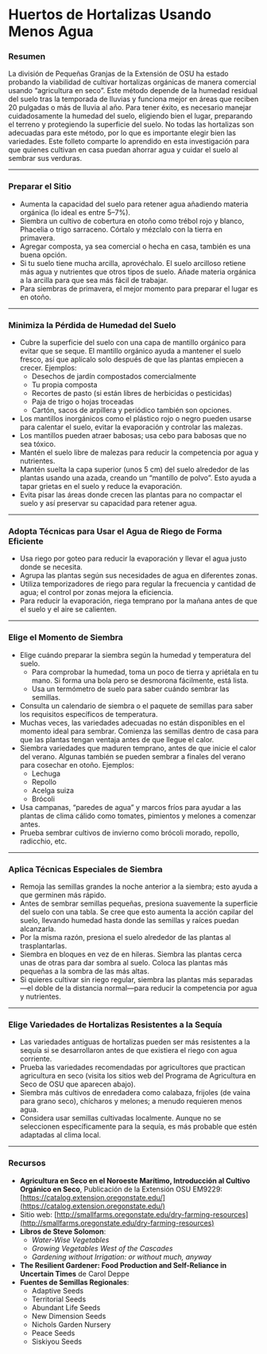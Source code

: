 # Huertos de Hortalizas Usando Menos Agua

### Resumen

La división de Pequeñas Granjas de la Extensión de OSU ha estado probando la viabilidad de cultivar hortalizas orgánicas de manera comercial usando “agricultura en seco”. Este método depende de la humedad residual del suelo tras la temporada de lluvias y funciona mejor en áreas que reciben 20 pulgadas o más de lluvia al año. Para tener éxito, es necesario manejar cuidadosamente la humedad del suelo, eligiendo bien el lugar, preparando el terreno y protegiendo la superficie del suelo. No todas las hortalizas son adecuadas para este método, por lo que es importante elegir bien las variedades. Este folleto comparte lo aprendido en esta investigación para que quienes cultivan en casa puedan ahorrar agua y cuidar el suelo al sembrar sus verduras.

---

### Preparar el Sitio

- Aumenta la capacidad del suelo para retener agua añadiendo materia orgánica (lo ideal es entre 5–7%).
- Siembra un cultivo de cobertura en otoño como trébol rojo y blanco, Phacelia o trigo sarraceno. Córtalo y mézclalo con la tierra en primavera.
- Agregar composta, ya sea comercial o hecha en casa, también es una buena opción.
- Si tu suelo tiene mucha arcilla, aprovéchalo. El suelo arcilloso retiene más agua y nutrientes que otros tipos de suelo. Añade materia orgánica a la arcilla para que sea más fácil de trabajar.
- Para siembras de primavera, el mejor momento para preparar el lugar es en otoño.

---

### Minimiza la Pérdida de Humedad del Suelo

- Cubre la superficie del suelo con una capa de mantillo orgánico para evitar que se seque. El mantillo orgánico ayuda a mantener el suelo fresco, así que aplícalo solo después de que las plantas empiecen a crecer. Ejemplos:
  - Desechos de jardín compostados comercialmente
  - Tu propia composta
  - Recortes de pasto (si están libres de herbicidas o pesticidas)
  - Paja de trigo o hojas troceadas
  - Cartón, sacos de arpillera y periódico también son opciones.
- Los mantillos inorgánicos como el plástico rojo o negro pueden usarse para calentar el suelo, evitar la evaporación y controlar las malezas.
- Los mantillos pueden atraer babosas; usa cebo para babosas que no sea tóxico.
- Mantén el suelo libre de malezas para reducir la competencia por agua y nutrientes.
- Mantén suelta la capa superior (unos 5 cm) del suelo alrededor de las plantas usando una azada, creando un “mantillo de polvo”. Esto ayuda a tapar grietas en el suelo y reduce la evaporación.
- Evita pisar las áreas donde crecen las plantas para no compactar el suelo y así preservar su capacidad para retener agua.

---

### Adopta Técnicas para Usar el Agua de Riego de Forma Eficiente

- Usa riego por goteo para reducir la evaporación y llevar el agua justo donde se necesita.
- Agrupa las plantas según sus necesidades de agua en diferentes zonas.
- Utiliza temporizadores de riego para regular la frecuencia y cantidad de agua; el control por zonas mejora la eficiencia.
- Para reducir la evaporación, riega temprano por la mañana antes de que el suelo y el aire se calienten.

---

### Elige el Momento de Siembra

- Elige cuándo preparar la siembra según la humedad y temperatura del suelo.
  - Para comprobar la humedad, toma un poco de tierra y apriétala en tu mano. Si forma una bola pero se desmorona fácilmente, está lista.
  - Usa un termómetro de suelo para saber cuándo sembrar las semillas.
- Consulta un calendario de siembra o el paquete de semillas para saber los requisitos específicos de temperatura.
- Muchas veces, las variedades adecuadas no están disponibles en el momento ideal para sembrar. Comienza las semillas dentro de casa para que las plantas tengan ventaja antes de que llegue el calor.
- Siembra variedades que maduren temprano, antes de que inicie el calor del verano. Algunas también se pueden sembrar a finales del verano para cosechar en otoño. Ejemplos:
  - Lechuga
  - Repollo
  - Acelga suiza
  - Brócoli
- Usa campanas, “paredes de agua” y marcos fríos para ayudar a las plantas de clima cálido como tomates, pimientos y melones a comenzar antes.
- Prueba sembrar cultivos de invierno como brócoli morado, repollo, radicchio, etc.

---

### Aplica Técnicas Especiales de Siembra

- Remoja las semillas grandes la noche anterior a la siembra; esto ayuda a que germinen más rápido.
- Antes de sembrar semillas pequeñas, presiona suavemente la superficie del suelo con una tabla. Se cree que esto aumenta la acción capilar del suelo, llevando humedad hasta donde las semillas y raíces puedan alcanzarla.
- Por la misma razón, presiona el suelo alrededor de las plantas al trasplantarlas.
- Siembra en bloques en vez de en hileras. Siembra las plantas cerca unas de otras para dar sombra al suelo. Coloca las plantas más pequeñas a la sombra de las más altas.
- Si quieres cultivar sin riego regular, siembra las plantas más separadas—el doble de la distancia normal—para reducir la competencia por agua y nutrientes.

---

### Elige Variedades de Hortalizas Resistentes a la Sequía

- Las variedades antiguas de hortalizas pueden ser más resistentes a la sequía si se desarrollaron antes de que existiera el riego con agua corriente.
- Prueba las variedades recomendadas por agricultores que practican agricultura en seco (visita los sitios web del Programa de Agricultura en Seco de OSU que aparecen abajo).
- Siembra más cultivos de enredadera como calabaza, frijoles (de vaina para grano seco), chícharos y melones; a menudo requieren menos agua.
- Considera usar semillas cultivadas localmente. Aunque no se seleccionen específicamente para la sequía, es más probable que estén adaptadas al clima local.

---

### Recursos

- **Agricultura en Seco en el Noroeste Marítimo, Introducción al Cultivo Orgánico en Seco**, Publicación de la Extensión OSU EM9229: [https://catalog.extension.oregonstate.edu/](https://catalog.extension.oregonstate.edu/)
- Sitio web: [http://smallfarms.oregonstate.edu/dry-farming-resources](http://smallfarms.oregonstate.edu/dry-farming-resources)
- **Libros de Steve Solomon**:
  - *Water-Wise Vegetables*
  - *Growing Vegetables West of the Cascades*
  - *Gardening without Irrigation: or without much, anyway*
- **The Resilient Gardener: Food Production and Self-Reliance in Uncertain Times** de Carol Deppe
- **Fuentes de Semillas Regionales**:
  - Adaptive Seeds
  - Territorial Seeds
  - Abundant Life Seeds
  - New Dimension Seeds
  - Nichols Garden Nursery
  - Peace Seeds
  - Siskiyou Seeds
